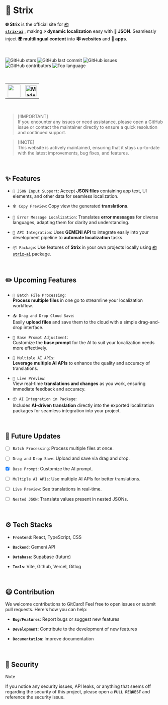 # 🔦 Strix

**🌐 Strix** is the official site for <b><a href="https://github.com/divyanshudhruv/strix-ai/blob/main/package/README.md"><code>📦 strix-ai</code></a></b> , making **⚡ dynamic localization** easy with **📁 JSON**. Seamlessly inject **🌍 multilingual content** into **🕸️ websites** and **🔦 apps**.

<br>

![GitHub stars](https://img.shields.io/github/stars/divyanshudhruv/strix-ai?style=for-the-badge)
![GitHub last commit](https://img.shields.io/github/last-commit/divyanshudhruv/strix-ai.svg?style=for-the-badge)
![GitHub issues](https://img.shields.io/github/issues/divyanshudhruv/strix-ai.svg?style=for-the-badge)
![GitHub contributors](https://img.shields.io/github/contributors/divyanshudhruv/strix-ai.svg?style=for-the-badge)
![Top language](https://img.shields.io/github/languages/top/divyanshudhruv/strix-ai.svg?style=for-the-badge)

<br>
<table><tr><th><img src="https://vercel.celsiusnarhwal.dev/api/divyanshudhruv/strix-ai" height="40"></th><th><a href="https://github.com/mostypc123/XediX"><img src="https://xedix.w3spaces.com/xedix-shield.png" alt="Made with XediX" height="35"></a></th></tr></table>

<Br>

> [!IMPORTANT]<br>
> If you encounter any issues or need assistance, please open a GitHub issue or contact the maintainer directly to ensure a quick resolution and continued support.

> [!NOTE]<br>
> This website is actively maintained, ensuring that it stays up-to-date with the latest improvements, bug fixes, and features.

<br>

## ✨ Features

- `📁 JSON Input Support`: Accept **JSON files** containing app text, UI elements, and other data for seamless localization.

- `🕸️ Copy Preview`: Copy view the generated **translations**.

- `🚨 Error Message Localization`: Translates **error messages** for diverse languages, adapting them for clarity and understanding.

- `🔗 API Integration`: Uses **GEMENI API** to integrate easily into your development pipeline to **automate localization** tasks.

- `📦 Package`: Use features of **Strix** in your own projects locally using <b><a href="https://github.com/divyanshudhruv/strix-ai/blob/main/package/README.md"><code>📦 strix-ai</code></a></b> package.

<br>

## ✏️ Upcoming Features

- `📂 Batch File Processing`:  
  **Process multiple files** in one go to streamline your localization workflow.

- `📤 Drag and Drop Cloud Save`:  
  Easily **upload files** and save them to the cloud with a simple drag-and-drop interface.

- `🔄 Base Prompt Adjustment`:  
  Customize the **base prompt** for the AI to suit your localization needs more effectively.

- `🤖 Multiple AI APIs`:  
  **Leverage multiple AI APIs** to enhance the quality and accuracy of translations.

- `🔮 Live Preview`:  
  View real-time **translations and changes** as you work, ensuring immediate feedback and accuracy.

- `📦 AI Integration in Package`:  
  Includes **AI-driven translation** directly into the exported localization packages for seamless integration into your project.

<br>

## 🚨 Future Updates

- [ ] `Batch Processing`: Process multiple files at once.<br>

- [ ] `Drag and Drop Save`: Upload and save via drag and drop.<br>

- [x] `Base Prompt`: Customize the AI prompt.<br>

- [ ] `Multiple AI APIs`: Use multiple AI APIs for better translations.<br>

- [ ] `Live Preview`: See translations in real-time.<br>

- [ ] `Nested JSON`: Translate values present in nested JSONs.

<br>

## ⚙️ Tech Stacks

- **`Frontend`**: React, TypeScript, CSS

- **`Backend`**: Gemeni API

- **`Database`**: Supabase (future)

- **`Tools`**: Vite, Github, Vercel, Gitlog

<br>

## 😃 Contribution

We welcome contributions to GitCard! Feel free to open issues or submit pull requests. Here's how you can help:

- **`Bug/Features`**: Report bugs or suggest new features

- **`Development`**: Contribute to the development of new features

- **`Documentation`**: Improve documentation

<br>

## 🔐 Security

> [!NOTE]
> If you notice any security issues, API leaks, or anything that seems off regarding the security of this project, please open a **`PULL REQUEST`** and reference the security issue.
